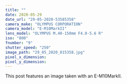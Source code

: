 ```yaml
---
title: ""
date: 2020-05-29
date_url: "29-05-2020-53585358"
camera_make: "OLYMPUS CORPORATION"
camera_model: "E-M10MarkII"
lens_model: "OLYMPUS M.40-150mm F4.0-5.6 R"
iso: "800"
fnumber: "9"
shutter_speed: "250"
image_path: "29_05_2020_015358.jpg"
pixel_x_dimension: 
pixel_y_dimension: 
---
```


This post features an image taken with an E-M10MarkII.